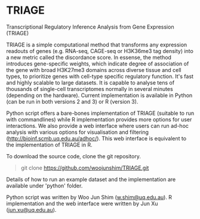 # TRIAGE
Transcriptional Regulatory Inference Analysis from Gene Expression (TRIAGE)

TRIAGE is a simple computational method that transforms any expression readouts of genes (e.g. RNA-seq, CAGE-seq or H3K36me3 tag density) into a new metric called the discordance score. In essense, the method introduces gene-specific weights, which indicate degree of association of the gene with broad H3K27me3 domains across diverse tissue and cell types, to prioritize genes with cell-type specific regulatory function. It's fast and highly scalable to large datasets. It is capable to analyse tens of thousands of single-cell transcriptomes normally in several minutes (depending on the hardware). Current implementation is available in Python (can be run in both versions 2 and 3) or R (version 3). 

Python script offers a bare-bones implementation of TRIAGE (suitable to run with commandlines) while R implementation provides more options for user interactions. We also provide a web interface where users can run ad-hoc analysis with various options for visualisation and filtering (http://bioinf.scmb.uq.edu.au/adhoc/). This web interface is equivalent to the implementation of TRIAGE in R.  

To download the source code, clone the git repository. 

> git clone https://github.com/woojunshim/TRIAGE.git 

Details of how to run an example dataset and the implementation are available under 'python' folder. 

Python script was written by Woo Jun Shim (w.shim@uq.edu.au). 
R implementation and the web interface were written by Jun Xu (jun.xu@uq.edu.au).
